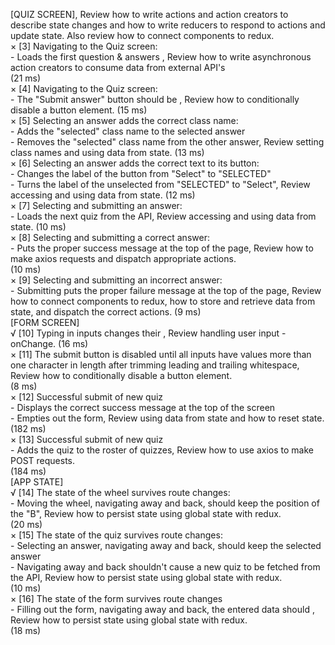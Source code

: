 [QUIZ SCREEN], Review how to write actions and action creators to describe state changes and how to write reducers to respond to actions and update state. Also review how to connect components to redux.      
      × [3] Navigating to the Quiz screen:                                                                
        - Loads the first question & answers , Review how to write asynchronous action creators to consume data from external API's                                                                                 
         (21 ms)                                                                                          
      × [4] Navigating to the Quiz screen:                                                                
        - The "Submit answer" button should be , Review how to conditionally disable a button element. (15 ms)                                                                                                      
      × [5] Selecting an answer adds the correct class name:                                              
        - Adds the "selected" class name to the selected answer                                           
        - Removes the "selected" class name from the other answer, Review setting class names and using data from state. (13 ms)                                                                                    
      × [6] Selecting an answer adds the correct text to its button:                                      
        - Changes the label of the button from "Select" to "SELECTED"                                     
        - Turns the label of the unselected from "SELECTED" to "Select", Review accessing and using data from state. (12 ms)                                                                                        
      × [7] Selecting and submitting an answer:                                                           
        - Loads the next quiz from the API, Review accessing and using data from state. (10 ms)           
      × [8] Selecting and submitting a correct answer:                                                    
        - Puts the proper success message at the top of the page, Review how to make axios requests and dispatch appropriate actions.                                                                               
         (10 ms)                                                                                          
      × [9] Selecting and submitting an incorrect answer:                                                 
        - Submitting puts the proper failure message at the top of the page,  Review how to connect components to redux, how to store and retrieve data from state, and dispatch the correct actions. (9 ms)        
    [FORM SCREEN]                                                                                         
      √ [10] Typing in inputs changes their , Review handling user input - onChange. (16 ms)              
      × [11] The submit button is disabled until all inputs have values more than one character
        in length after trimming leading and trailing whitespace, Review how to conditionally disable a button element.                                                                                             
     (8 ms)                                                                                               
      × [12] Successful submit of new quiz                                                                
        - Displays the correct success message at the top of the screen                                   
        - Empties out the form, Review using data from state and how to reset state.                      
     (182 ms)                                                                                             
      × [13] Successful submit of new quiz                                                                
        - Adds the quiz to the roster of quizzes,  Review how to use axios to make POST requests.         
     (184 ms)                                                                                             
    [APP STATE]                                                                                           
      √ [14] The state of the wheel survives route changes:                                               
        - Moving the wheel, navigating away and back, should keep the position of the "B", Review how to persist state using global state with redux.                                                               
     (20 ms)                                                                                              
      × [15] The state of the quiz survives route changes:                                                
        - Selecting an answer, navigating away and back, should keep the selected answer                  
        - Navigating away and back shouldn't cause a new quiz to be fetched from the API, Review how to persist state using global state with redux.                                                                
     (10 ms)                                                                                              
      × [16] The state of the form survives route changes                                                 
        - Filling out the form, navigating away and back, the entered data should ,  Review how to persist state using global state with redux.                                                                     
     (18 ms)                                      